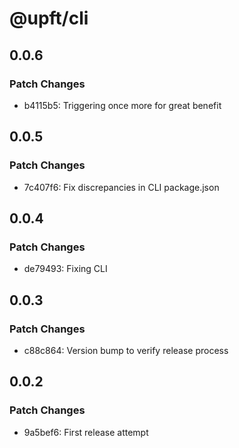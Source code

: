# @upft/cli

## 0.0.6

### Patch Changes

- b4115b5: Triggering once more for great benefit

## 0.0.5

### Patch Changes

- 7c407f6: Fix discrepancies in CLI package.json

## 0.0.4

### Patch Changes

- de79493: Fixing CLI

## 0.0.3

### Patch Changes

- c88c864: Version bump to verify release process

## 0.0.2

### Patch Changes

- 9a5bef6: First release attempt

